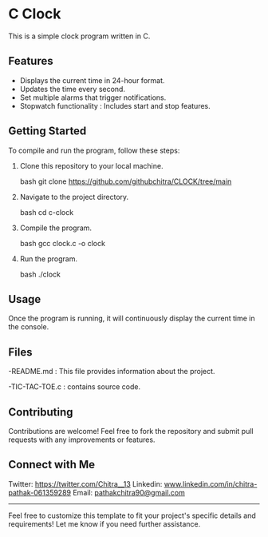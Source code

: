 # C Clock

This is a simple clock program written in C.

## Features

- Displays the current time in 24-hour format.
- Updates the time every second.
- Set multiple alarms that trigger notifications.
- Stopwatch functionality : Includes start and stop features.

## Getting Started

To compile and run the program, follow these steps:

1. Clone this repository to your local machine.
   
   bash
   git clone https://github.com/githubchitra/CLOCK/tree/main
   

2. Navigate to the project directory.

   bash
   cd c-clock
   

3. Compile the program.

   bash
   gcc clock.c -o clock
   

4. Run the program.

   bash
      ./clock
   

## Usage

Once the program is running, it will continuously display the current time in the console.


## Files

-README.md : This file provides information about the project.

-TIC-TAC-TOE.c : contains source code.

## Contributing
Contributions are welcome! Feel free to fork the repository and submit pull requests with any improvements or features.


## Connect with Me

Twitter: https://twitter.com/Chitra__13
Linkedin: www.linkedin.com/in/chitra-pathak-061359289
Email: pathakchitra90@gmail.com

---

Feel free to customize this template to fit your project's specific details and requirements! Let me know if you need further assistance.
